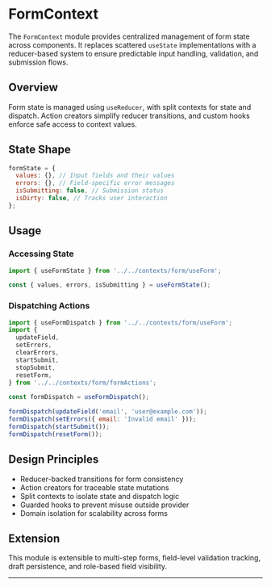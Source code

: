 # FormContext

The `FormContext` module provides centralized management of form state across components. It replaces scattered `useState` implementations with a reducer-based system to ensure predictable input handling, validation, and submission flows.

## Overview

Form state is managed using `useReducer`, with split contexts for state and dispatch. Action creators simplify reducer transitions, and custom hooks enforce safe access to context values.

## State Shape

```js
formState = {
  values: {}, // Input fields and their values
  errors: {}, // Field-specific error messages
  isSubmitting: false, // Submission status
  isDirty: false, // Tracks user interaction
};
```

## Usage

### Accessing State

```js
import { useFormState } from '../../contexts/form/useForm';

const { values, errors, isSubmitting } = useFormState();
```

### Dispatching Actions

```js
import { useFormDispatch } from '../../contexts/form/useForm';
import {
  updateField,
  setErrors,
  clearErrors,
  startSubmit,
  stopSubmit,
  resetForm,
} from '../../contexts/form/formActions';

const formDispatch = useFormDispatch();

formDispatch(updateField('email', 'user@example.com'));
formDispatch(setErrors({ email: 'Invalid email' }));
formDispatch(startSubmit());
formDispatch(resetForm());
```

## Design Principles

- Reducer-backed transitions for form consistency
- Action creators for traceable state mutations
- Split contexts to isolate state and dispatch logic
- Guarded hooks to prevent misuse outside provider
- Domain isolation for scalability across forms

## Extension

This module is extensible to multi-step forms, field-level validation tracking, draft persistence, and role-based field visibility.

---
